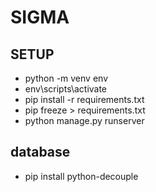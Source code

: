 # SIGMA

## SETUP

- python -m venv env
- env\scripts\activate
- pip install -r requirements.txt
- pip freeze > requirements.txt
- python manage.py runserver

## database

- pip install python-decouple
